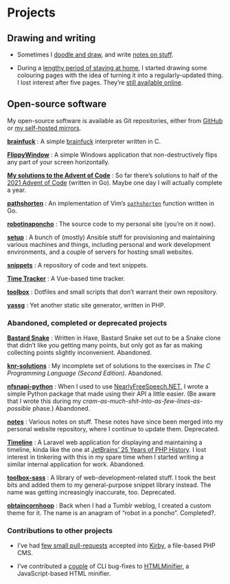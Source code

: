 <!---
  # Copyright (C) 2022 Damien Dart, <damiendart@pobox.com>.
  # This file is distributed under the MIT licence. For more
  # information, please refer to the accompanying "LICENCE" file.

  description: "View a bunch of Damien Dart's projects."
  section: 'projects'
  twigTemplate: '.templates/base-markdown.html.twig'
--->

Projects
========

## Drawing and writing

- Sometimes I [doodle and draw][], and write [notes on stuff][].
- During a [lengthy period of staying at home][], I started drawing some
  colouring pages with the idea of turning it into a regularly-updated
  thing. I lost interest after five pages. They’re [still available
  online][].

  [doodle and draw]: <https://www.robotinaponcho.net/art/>
  [notes on stuff]: <https://www.robotinaponcho.net/notes/>
  [lengthy period of staying at home]: <https://en.wikipedia.org/wiki/COVID-19_pandemic>
  [still available online]: <https://www.robotinaponcho.net/crap/>


## Open-source software

My open-source software is available as Git repositories, either from
[GitHub][] or [my self-hosted mirrors][].

**[brainfuck][]**
:   A simple [brainfuck][1] interpreter written in C.

**[FlippyWindow][]**
:   A simple Windows application that non-destructively flips any part
    of your screen horizontally.

**[My solutions to the Advent of Code][]**
:   So far there’s solutions to half of the [2021 Advent of Code][]
    (written in Go). Maybe one day I will actually complete a year.

**[pathshorten][]**
:   An implementation of Vim’s [`pathshorten`][] function written in Go.

**[robotinaponcho][]**
:   The source code to my personal site (you’re on it now).

**[setup][]**
:   A bunch of (mostly) Ansible stuff for provisioning and maintaining
    various machines and things, including personal and work development
    environments, and a couple of servers for hosting small websites.

**[snippets][]**
:   A repository of code and text snippets.

**[Time Tracker][]**
:   A Vue-based time tracker.

**[toolbox][]**
:   Dotfiles and small scripts that don’t warrant their own repository.

**[yassg][]**
:   Yet another static site generator, written in PHP.

  [GitHub]: <https://github.com/damiendart>
  [my self-hosted mirrors]: <https://www.robotinaponcho.net/git/>
  [brainfuck]: <https://github.com/damiendart/brainfuck>
  [1]: <https://en.wikipedia.org/wiki/Brainfuck>
  [FlippyWindow]: <https://www.robotinaponcho.net/projects/flippywindow/>
  [My solutions to the Advent of Code]: <https://github.com/damiendart/adventofcode>
  [2021 Advent of Code]: <https://adventofcode.com/2021>
  [pathshorten]: <https://github.com/damiendart/pathshorten>
  [`pathshorten`]: <https://vimhelp.org/builtin.txt.html#pathshorten%28%29>
  [robotinaponcho]: <https://github.com/damiendart/robotinaponcho>
  [setup]: <https://github.com/damiendart/setup>
  [snippets]: <https://github.com/damiendart/snippets>
  [Time Tracker]: <https://github.com/damiendart/timetracker>
  [toolbox]: <https://github.com/damiendart/toolbox>
  [yassg]: <https://github.com/damiendart/yassg>

### Abandoned, completed or deprecated projects

**[Bastard Snake][]**
:   Written in Haxe, Bastard Snake set out to be a Snake clone that
    didn’t like you getting many points, but only got as far as making
    collecting points slightly inconvenient. <span
    class="pill">Abandoned<span class="visually-hidden">.</span></span>

**[knr-solutions][]**
:   My incomplete set of solutions to the exercises in *The C
    Programming Language (Second Edition)*. <span
    class="pill">Abandoned<span class="visually-hidden">.</span></span>

**[nfsnapi-python][]**
:   When I used to use [NearlyFreeSpeech.NET][], I wrote a simple Python
    package that made using their API a little easier. (Be aware that I
    wrote this during my
    *cram-as-much-shit-into-as-few-lines-as-possible* phase.) <span
    class="pill">Abandoned<span class="visually-hidden">.</span></span>

**[notes][]**
:   Various notes on stuff. These notes have since been merged into my
    personal website repository, where I continue to update them. <span
    class="pill">Deprecated<span class="visually-hidden">.</span></span>

**[Timeline][]**
:   A Laravel web application for displaying and maintaining a timeline,
    kinda like the one at [JetBrains’ 25 Years of PHP History][]. I lost
    interest in tinkering with this in my spare time when I started
    writing a similar internal application for work. <span
    class="pill">Abandoned<span class="visually-hidden">.</span></span>

**[toolbox-sass][]**
:   A library of web-development-related stuff. I took the best bits and
    added them to my general-purpose snippet library instead. The name
    was getting increasingly inaccurate, too. <span
    class="pill">Deprecated<span class="visually-hidden">.</span></span>

**[obtaincornhoop][]**
:   Back when I had a Tumblr weblog, I created a custom theme for it.
    The name is an anagram of “robot in a poncho”. <span
    class="pill">Completed?<span class="visually-hidden">.</span></span>

  [Bastard Snake]: <https://github.com/damiendart/bastardsnake>
  [knr-solutions]: <https://github.com/damiendart/knr-solutions>
  [nfsnapi-python]: <https://github.com/damiendart/nfsnapi-python>
  [NearlyFreeSpeech.NET]: <https://www.nearlyfreespeech.net/>
  [notes]: <https://github.com/damiendart/notes>
  [Timeline]: <https://github.com/damiendart/timeline>
  [JetBrains’ 25 Years of PHP History]: <https://www.jetbrains.com/lp/php-25/>
  [toolbox-sass]: <https://github.com/damiendart/toolbox-sass>
  [obtaincornhoop]: <https://github.com/damiendart/obtaincornhoop>

### Contributions to other projects

- I’ve had [few small pull-requests][] accepted into [Kirby][], a
  file-based PHP CMS.
- I’ve contributed a [couple][] of CLI bug-fixes to [HTMLMinifier][], a
  JavaScript-based HTML minifier.

  [few small pull-requests]: <https://github.com/getkirby/kirby/pulls?q=is%3Apr+author%3Adamiendart>
  [Kirby]: <https://getkirby.com>
  [couple]: <https://github.com/kangax/html-minifier/pulls?q=is%3Apr+author%3Adamiendart>
  [HTMLMinifier]: <https://github.com/kangax/html-minifier>

